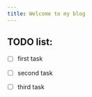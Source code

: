 ```yaml
---
title: Welcome to my blog
---
```

## TODO list:
- [ ] first task
- [ ] second task
- [ ] third task

